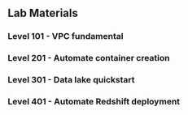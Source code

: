 ## Lab Materials

### Level 101 - VPC fundamental

### Level 201 - Automate container creation

### Level 301 - Data lake quickstart

### Level 401 - Automate Redshift deployment